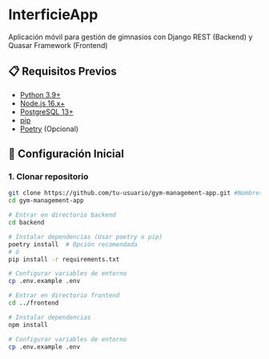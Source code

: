 # InterficieApp
Aplicación móvil para gestión de gimnasios con Django REST (Backend) y Quasar Framework (Frontend)

## 📋 Requisitos Previos

- [Python 3.9+](https://www.python.org/downloads/)
- [Node.js 16.x+](https://nodejs.org/)
- [PostgreSQL 13+](https://www.postgresql.org/download/)
- [pip](https://pip.pypa.io/en/stable/installation/)
- [Poetry](https://python-poetry.org/docs/#installation) (Opcional)

## 🚀 Configuración Inicial

### 1. Clonar repositorio
```bash
git clone https://github.com/tu-usuario/gym-management-app.git #Nombres por Cambiar
cd gym-management-app

# Entrar en directorio backend
cd backend

# Instalar dependencias (Usar poetry o pip)
poetry install  # Opción recomendada
# ó
pip install -r requirements.txt

# Configurar variables de entorno
cp .env.example .env

# Entrar en directorio frontend
cd ../frontend

# Instalar dependencias
npm install

# Configurar variables de entorno
cp .env.example .env